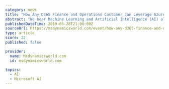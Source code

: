 ```yaml
---
category: news
title: "How Any D365 Finance and Operations Customer Can Leverage Azure Machine Learning and AI"
abstract: "We hear Machine Learning and Artificial Intelligence (AI) all over the place, but how does an ordinary business like yours make use of such extraordinary tools along with D365 for Finance and Operations without a massive budget or team of data scientists?"
publishedDateTime: 2019-06-28T21:00:00Z
sourceUrl: https://msdynamicsworld.com/event/how-any-d365-finance-and-operations-customer-can-leverage-azure-machine-learning-and-ai
type: article
score: 22
published: false

provider:
  name: Msdynamicsworld.com
  id: msdynamicsworld.com

topics:
  - AI
  - Microsoft AI
---
```

